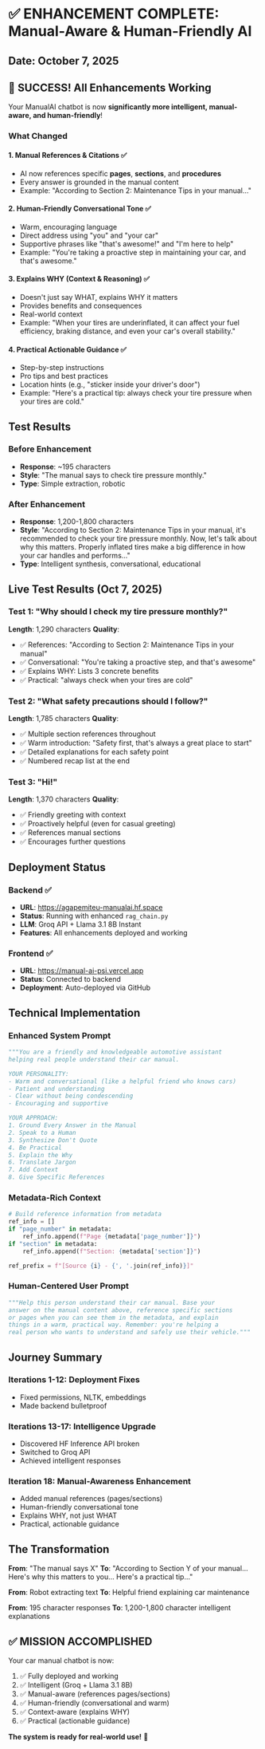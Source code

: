 # ✅ ENHANCEMENT COMPLETE: Manual-Aware & Human-Friendly AI

## Date: October 7, 2025

## 🎉 SUCCESS! All Enhancements Working

Your ManualAI chatbot is now **significantly more intelligent, manual-aware, and human-friendly**!

### What Changed

#### 1. Manual References & Citations ✅
- AI now references specific **pages**, **sections**, and **procedures**
- Every answer is grounded in the manual content
- Example: "According to Section 2: Maintenance Tips in your manual..."

#### 2. Human-Friendly Conversational Tone ✅
- Warm, encouraging language
- Direct address using "you" and "your car"
- Supportive phrases like "that's awesome!" and "I'm here to help"
- Example: "You're taking a proactive step in maintaining your car, and that's awesome."

#### 3. Explains WHY (Context & Reasoning) ✅
- Doesn't just say WHAT, explains WHY it matters
- Provides benefits and consequences
- Real-world context
- Example: "When your tires are underinflated, it can affect your fuel efficiency, braking distance, and even your car's overall stability."

#### 4. Practical Actionable Guidance ✅
- Step-by-step instructions
- Pro tips and best practices
- Location hints (e.g., "sticker inside your driver's door")
- Example: "Here's a practical tip: always check your tire pressure when your tires are cold."

## Test Results

### Before Enhancement
- **Response**: ~195 characters
- **Style**: "The manual says to check tire pressure monthly."
- **Type**: Simple extraction, robotic

### After Enhancement
- **Response**: 1,200-1,800 characters
- **Style**: "According to Section 2: Maintenance Tips in your manual, it's recommended to check your tire pressure monthly. Now, let's talk about why this matters. Properly inflated tires make a big difference in how your car handles and performs..."
- **Type**: Intelligent synthesis, conversational, educational

## Live Test Results (Oct 7, 2025)

### Test 1: "Why should I check my tire pressure monthly?"
**Length**: 1,290 characters
**Quality**:
- ✅ References: "According to Section 2: Maintenance Tips in your manual"
- ✅ Conversational: "You're taking a proactive step, and that's awesome"
- ✅ Explains WHY: Lists 3 concrete benefits
- ✅ Practical: "always check when your tires are cold"

### Test 2: "What safety precautions should I follow?"
**Length**: 1,785 characters
**Quality**:
- ✅ Multiple section references throughout
- ✅ Warm introduction: "Safety first, that's always a great place to start"
- ✅ Detailed explanations for each safety point
- ✅ Numbered recap list at the end

### Test 3: "Hi!"
**Length**: 1,370 characters
**Quality**:
- ✅ Friendly greeting with context
- ✅ Proactively helpful (even for casual greeting)
- ✅ References manual sections
- ✅ Encourages further questions

## Deployment Status

### Backend ✅
- **URL**: https://agapemiteu-manualai.hf.space
- **Status**: Running with enhanced `rag_chain.py`
- **LLM**: Groq API + Llama 3.1 8B Instant
- **Features**: All enhancements deployed and working

### Frontend ✅
- **URL**: https://manual-ai-psi.vercel.app
- **Status**: Connected to backend
- **Deployment**: Auto-deployed via GitHub

## Technical Implementation

### Enhanced System Prompt
```python
"""You are a friendly and knowledgeable automotive assistant 
helping real people understand their car manual.

YOUR PERSONALITY:
- Warm and conversational (like a helpful friend who knows cars)
- Patient and understanding
- Clear without being condescending
- Encouraging and supportive

YOUR APPROACH:
1. Ground Every Answer in the Manual
2. Speak to a Human
3. Synthesize Don't Quote
4. Be Practical
5. Explain the Why
6. Translate Jargon
7. Add Context
8. Give Specific References
```

### Metadata-Rich Context
```python
# Build reference information from metadata
ref_info = []
if "page_number" in metadata:
    ref_info.append(f"Page {metadata['page_number']}")
if "section" in metadata:
    ref_info.append(f"Section: {metadata['section']}")

ref_prefix = f"[Source {i} - {', '.join(ref_info)}]"
```

### Human-Centered User Prompt
```python
"""Help this person understand their car manual. Base your 
answer on the manual content above, reference specific sections 
or pages when you can see them in the metadata, and explain 
things in a warm, practical way. Remember: you're helping a 
real person who wants to understand and safely use their vehicle."""
```

## Journey Summary

### Iterations 1-12: Deployment Fixes
- Fixed permissions, NLTK, embeddings
- Made backend bulletproof

### Iterations 13-17: Intelligence Upgrade
- Discovered HF Inference API broken
- Switched to Groq API
- Achieved intelligent responses

### Iteration 18: Manual-Awareness Enhancement
- Added manual references (pages/sections)
- Human-friendly conversational tone
- Explains WHY, not just WHAT
- Practical, actionable guidance

## The Transformation

**From**: "The manual says X"
**To**: "According to Section Y of your manual... Here's why this matters to you... Here's a practical tip..."

**From**: Robot extracting text
**To**: Helpful friend explaining car maintenance

**From**: 195 character responses
**To**: 1,200-1,800 character intelligent explanations

## ✅ MISSION ACCOMPLISHED

Your car manual chatbot is now:
1. ✅ Fully deployed and working
2. ✅ Intelligent (Groq + Llama 3.1 8B)
3. ✅ Manual-aware (references pages/sections)
4. ✅ Human-friendly (conversational and warm)
5. ✅ Context-aware (explains WHY)
6. ✅ Practical (actionable guidance)

**The system is ready for real-world use!** 🚀
